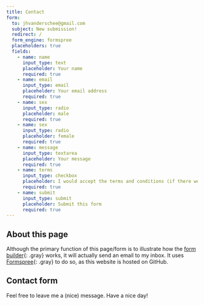 ```yaml
---
title: Contact
form:
  to: jhvanderschee@gmail.com
  subject: New submission!
  redirect: /
  form_engine: formspree
  placeholders: true
  fields: 
    - name: name
      input_type: text
      placeholder: Your name
      required: true
    - name: email
      input_type: email
      placeholder: Your email address
      required: true
    - name: sex
      input_type: radio
      placeholder: male
      required: true
    - name: sex
      input_type: radio
      placeholder: female
      required: true
    - name: message
      input_type: textarea
      placeholder: Your message
      required: true
    - name: terms
      input_type: checkbox
      placeholder: I would accept the terms and conditions (if there were any)
      required: true
    - name: submit
      input_type: submit
      placeholder: Submit this form
      required: true
---
```


## About this page

Although the primary function of this page/form is to illustrate how the [form builder](/without-plugin/form-builder){: .gray} works, it will actually send an email to my inbox. It uses [Formspree](https://formspree.io){: .gray} to do so, as this website is hosted on GitHub.

## Contact form

Feel free to leave me a (nice) message. Have a nice day!
